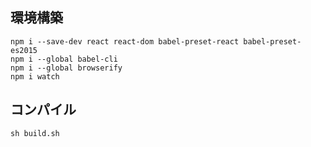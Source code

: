## 環境構築
```
npm i --save-dev react react-dom babel-preset-react babel-preset-es2015
npm i --global babel-cli
npm i --global browserify
npm i watch
```

## コンパイル
```
sh build.sh
```
